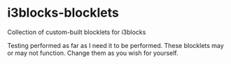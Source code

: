 # i3blocks-blocklets
Collection of custom-built blocklets for i3blocks

Testing performed as far as I need it to be performed. These blocklets may or may not function. Change them as you wish for yourself.
